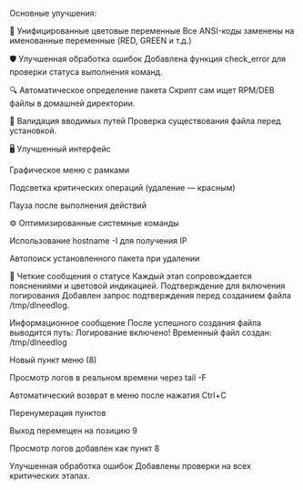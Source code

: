 Основные улучшения:

🔄 Унифицированные цветовые переменные
Все ANSI-коды заменены на именованные переменные (RED, GREEN и т.д.)

🛡 Улучшенная обработка ошибок
Добавлена функция check_error для проверки статуса выполнения команд.

🔍 Автоматическое определение пакета
Скрипт сам ищет RPM/DEB файлы в домашней директории.

📂 Валидация вводимых путей
Проверка существования файла перед установкой.

🖥 Улучшенный интерфейс

Графическое меню с рамками

Подсветка критических операций (удаление — красным)

Пауза после выполнения действий

⚙ Оптимизированные системные команды

Использование hostname -I для получения IP

Автопоиск установленного пакета при удалении

📝 Четкие сообщения о статусе
Каждый этап сопровождается пояснениями и цветовой индикацией.
Подтверждение для включения логирования
Добавлен запрос подтверждения перед созданием файла /tmp/dlneedlog.

Информационное сообщение
После успешного создания файла выводится путь:
Логирование включено! Временный файл создан: /tmp/dlneedlog

Новый пункт меню (8)

Просмотр логов в реальном времени через tail -F

Автоматический возврат в меню после нажатия Ctrl+C

Перенумерация пунктов

Выход перемещен на позицию 9

Просмотр логов добавлен как пункт 8

Улучшенная обработка ошибок
Добавлены проверки на всех критических этапах.